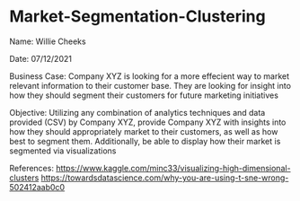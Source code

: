 # Market-Segmentation-Clustering


Name: Willie Cheeks

Date: 07/12/2021

Business Case: Company XYZ is looking for a more effecient way to market relevant information to their customer base. They are looking for insight into how they should segment their customers for future marketing initiatives

Objective: Utilizing any combination of analytics techniques and data provided (CSV) by Company XYZ, provide Company XYZ with insights into how they should appropriately market to their customers, as well as how best to segment them. Additionally, be able to display how their market is segmented via visualizations


References: 
https://www.kaggle.com/minc33/visualizing-high-dimensional-clusters
https://towardsdatascience.com/why-you-are-using-t-sne-wrong-502412aab0c0
